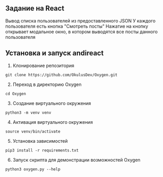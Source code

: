 ## Задание на React
Вывод списка пользователей из предоставленного JSON
У каждого пользователя есть кнопка "Смотреть посты"
Нажатие на кнопку открывает модальное окно, в котором выводятся все посты данного пользователя

<!--Установка-->
## Установка и запуск andireact

1. Клонирование репозитория 

```git clone https://github.com/OkulusDev/Oxygen.git```

2. Переход в директорию Oxygen

```cd Oxygen```

3. Создание виртуального окружения

```python3 -m venv venv```

4. Активация виртуального окружения

```source venv/bin/activate```

5. Установка зависимостей

```pip3 install -r requirements.txt```

6. Запуск скрипта для демонстрации возможностей Oxygen

```python3 oxygen.py --help```
